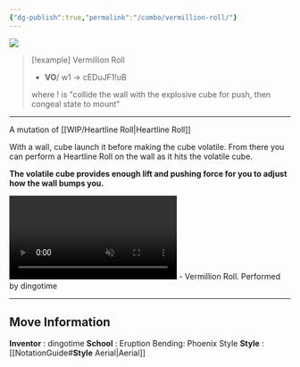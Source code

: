 ```yaml
---
{"dg-publish":true,"permalink":"/combo/vermillion-roll/"}
---
```



<img src= "https://files.catbox.moe/p7fz45.png">

> [!example] Vermillion Roll
> -  **VO**/ w1 -> cEDuJF1!uB
>
> where ! is "collide the wall with the explosive cube for push, then congeal state to mount"
***

A mutation of [[WIP/Heartline Roll\|Heartline Roll]]

With a wall, cube launch it before making the cube volatile. From there you can perform a Heartline Roll on the wall as it hits the volatile cube.

**The volatile cube provides enough lift and pushing force for you to adjust how the wall bumps you.**

<video controls loop autoplay muted>  
  <source src="https://files.catbox.moe/9y7i5j.mp4" type="video/mp4">  
  Your browser does not support the video tag.  
</video>
 - Vermillion Roll. Performed by dingotime
 
***

## Move Information
**Inventor** : dingotime
**School** : Eruption Bending: Phoenix Style
**Style** : [[NotationGuide#**Style** Aerial\|Aerial]]

